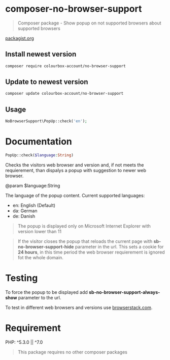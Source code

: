 # composer-no-browser-support

> Composer package - Show popup on not supported browsers about supported browsers

[packagist.org](https://packagist.org/packages/colourbox-account/no-browser-support)

## Install newest version

```bash
composer require colourbox-account/no-browser-support
```

## Update to newest version

```bash
composer update colourbox-account/no-browser-support
```

## Usage

```php
NoBrowserSupport\PopUp::check('en');
```

# Documentation

```php 
PopUp::check($language:String)
```

Checks the visitors web browser and version and, if not meets the requierement, than dispalys a popup with suggestion to newer web browser.

@param $language:String

The language of the popup content. Current supported languages: 
* en: English (Default)
* da: German
* de: Danish

> The popup is displayed only on Microsoft Internet Explorer with version lower than 11

> If the visitor closes the popup that reloads the current page with **sb-no-browser-support-hide** parameter in the url. This sets a cookie for **24 hours**, in this time period the web browser requierement is ignored fot the whole domain.

# Testing

To force the popup to be displayed add **sb-no-browser-support-always-show** parameter to the url.

To test in different web browsers and versions use [browserstack.com](https://www.browserstack.com/).

# Requirement

PHP: ^5.3.0 || ^7.0

> This package requires no other composer packages

